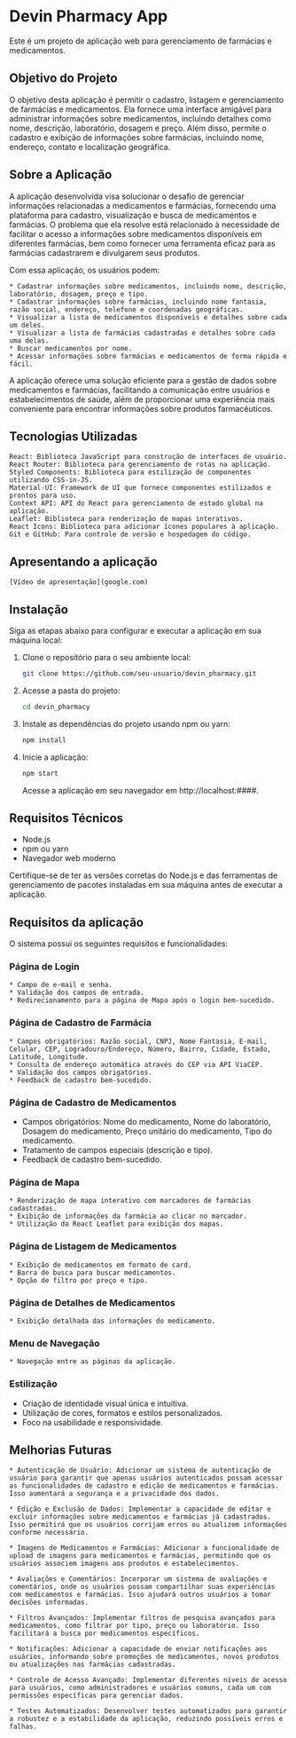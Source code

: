 # Devin Pharmacy App

Este é um projeto de aplicação web para gerenciamento de farmácias e medicamentos.

## Objetivo do Projeto

O objetivo desta aplicação é permitir o cadastro, listagem e gerenciamento de farmácias e medicamentos. Ela fornece uma interface amigável para administrar informações sobre medicamentos, incluindo detalhes como nome, descrição, laboratório, dosagem e preço. Além disso, permite o cadastro e exibição de informações sobre farmácias, incluindo nome, endereço, contato e localização geográfica.

## Sobre a Aplicação 

A aplicação desenvolvida visa solucionar o desafio de gerenciar informações relacionadas a medicamentos e farmácias, fornecendo uma plataforma para cadastro, visualização e busca de medicamentos e farmácias. O problema que ela resolve está relacionado à necessidade de facilitar o acesso a informações sobre medicamentos disponíveis em diferentes farmácias, bem como fornecer uma ferramenta eficaz para as farmácias cadastrarem e divulgarem seus produtos.

Com essa aplicação, os usuários podem:

    * Cadastrar informações sobre medicamentos, incluindo nome, descrição, laboratório, dosagem, preço e tipo.
    * Cadastrar informações sobre farmácias, incluindo nome fantasia, razão social, endereço, telefone e coordenadas geográficas.
    * Visualizar a lista de medicamentos disponíveis e detalhes sobre cada um deles.
    * Visualizar a lista de farmácias cadastradas e detalhes sobre cada uma delas.
    * Buscar medicamentos por nome.
    * Acessar informações sobre farmácias e medicamentos de forma rápida e fácil.

A aplicação oferece uma solução eficiente para a gestão de dados sobre medicamentos e farmácias, facilitando a comunicação entre usuários e estabelecimentos de saúde, além de proporcionar uma experiência mais conveniente para encontrar informações sobre produtos farmacêuticos.

## Tecnologias Utilizadas

    React: Biblioteca JavaScript para construção de interfaces de usuário.
    React Router: Biblioteca para gerenciamento de rotas na aplicação.
    Styled Components: Biblioteca para estilização de componentes utilizando CSS-in-JS.
    Material-UI: Framework de UI que fornece componentes estilizados e prontos para uso.
    Context API: API do React para gerenciamento de estado global na aplicação.
    Leaflet: Biblioteca para renderização de mapas interativos.
    React Icons: Biblioteca para adicionar ícones populares à aplicação.
    Git e GitHub: Para controle de versão e hospedagem do código.

## Apresentando a aplicação

    [Vídeo de apresentação](google.com)
    
## Instalação


Siga as etapas abaixo para configurar e executar a aplicação em sua máquina local:

1. Clone o repositório para o seu ambiente local:

   ```sh
   git clone https://github.com/seu-usuario/devin_pharmacy.git
   ```

2. Acesse a pasta do projeto:

   ```sh
   cd devin_pharmacy
   ```

3. Instale as dependências do projeto usando npm ou yarn:

   ```sh
   npm install
   ```

4. Inicie a aplicação:

   ```sh
   npm start
   ```

   Acesse a aplicação em seu navegador em http://localhost:####.

## Requisitos Técnicos

- Node.js 
- npm ou yarn
- Navegador web moderno

Certifique-se de ter as versões corretas do Node.js e das ferramentas de gerenciamento de pacotes instaladas em sua máquina antes de executar a aplicação.

## Requisitos da aplicação

O sistema possui os seguintes requisitos e funcionalidades:
### Página de Login

    * Campo de e-mail e senha.
    * Validação dos campos de entrada.
    * Redirecionamento para a página de Mapa após o login bem-sucedido.

### Página de Cadastro de Farmácia

    * Campos obrigatórios: Razão social, CNPJ, Nome Fantasia, E-mail, Celular, CEP, Logradouro/Endereço, Número, Bairro, Cidade, Estado, Latitude, Longitude.
    * Consulta de endereço automática através do CEP via API ViaCEP.
    * Validação dos campos obrigatórios.
    * Feedback de cadastro bem-sucedido.

### Página de Cadastro de Medicamentos

   * Campos obrigatórios: Nome do medicamento, Nome do laboratório, Dosagem do medicamento, Preço unitário do medicamento, Tipo do medicamento.
   * Tratamento de campos especiais (descrição e tipo).
   * Feedback de cadastro bem-sucedido.

### Página de Mapa

    * Renderização de mapa interativo com marcadores de farmácias cadastradas.
    * Exibição de informações da farmácia ao clicar no marcador.
    * Utilização da React Leaflet para exibição dos mapas.

### Página de Listagem de Medicamentos

    * Exibição de medicamentos em formato de card.
    * Barra de busca para buscar medicamentos.
    * Opção de filtro por preço e tipo.

### Página de Detalhes de Medicamentos

    * Exibição detalhada das informações do medicamento.

### Menu de Navegação

    * Navegação entre as páginas da aplicação.

### Estilização

   * Criação de identidade visual única e intuitiva.
   * Utilização de cores, formatos e estilos personalizados.
   * Foco na usabilidade e responsividade.

## Melhorias Futuras

    * Autenticação de Usuário: Adicionar um sistema de autenticação de usuário para garantir que apenas usuários autenticados possam acessar as funcionalidades de cadastro e edição de medicamentos e farmácias. Isso aumentará a segurança e a privacidade dos dados.

    * Edição e Exclusão de Dados: Implementar a capacidade de editar e excluir informações sobre medicamentos e farmácias já cadastrados. Isso permitirá que os usuários corrijam erros ou atualizem informações conforme necessário.

    * Imagens de Medicamentos e Farmácias: Adicionar a funcionalidade de upload de imagens para medicamentos e farmácias, permitindo que os usuários associem imagens aos produtos e estabelecimentos.
    
    * Avaliações e Comentários: Incorporar um sistema de avaliações e comentários, onde os usuários possam compartilhar suas experiências com medicamentos e farmácias. Isso ajudará outros usuários a tomar decisões informadas.

    * Filtros Avançados: Implementar filtros de pesquisa avançados para medicamentos, como filtrar por tipo, preço ou laboratório. Isso facilitará a busca por medicamentos específicos.

    * Notificações: Adicionar a capacidade de enviar notificações aos usuários, informando sobre promoções de medicamentos, novos produtos ou atualizações nas farmácias cadastradas.

    * Controle de Acesso Avançado: Implementar diferentes níveis de acesso para usuários, como administradores e usuários comuns, cada um com permissões específicas para gerenciar dados.

    * Testes Automatizados: Desenvolver testes automatizados para garantir a robustez e a estabilidade da aplicação, reduzindo possíveis erros e falhas.

```
